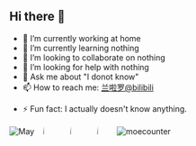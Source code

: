 ## Hi there 👋

<!-- Here are some ideas to get you started: -->

- 🔭 I’m currently working at home
- 🌱 I’m currently learning nothing
- 👯 I’m looking to collaborate on nothing
- 🤔 I’m looking for help with nothing
- 💬 Ask me about "I donot know"
- 📫 How to reach me: [兰啦罗@bilibili](https://space.bilibili.com/413110087)
<!-- - 😄 Pronouns: -->
- ⚡ Fun fact: I actually doesn't know anything.

![May](https://skillicons.dev/icons?i=html,css,javascript,php,wordpress,markdown,github,cloudflare)
<img style="border-radius: 18%;margin-left:10px;" src="https://webstatic.hoyoverse.com/upload/op-public/2022/02/08/1c77d507474b5a773ef9741ff9d840f0_3137699483331373888.jpeg" width="6.7%">
<img style="border-radius: 18%;margin-left:10px;" src="https://webstatic.hoyoverse.com/upload/op-public/2022/02/08/4129763f1dbaacf5f84e6f78c1b8d355_9220643852792322095.jpeg" width="6.7%">
<img style="border-radius: 18%;margin-left:10px;" src="https://i1.hdslb.com/bfs/face/5ddddba98f0265265662a8f7d5383e528a98412b.jpg" width="6.7%">
![moecounter](https://count.getloli.com/@nicocat?name=nicocat&theme=rule34&padding=7&offset=0&align=center&scale=1&pixelated=1&darkmode=auto)
